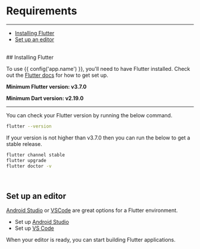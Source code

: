 # Requirements

---

<a name="section-1"></a>
- [Installing Flutter](#installing-flutter "Installing Flutter")
- [Set up an editor](#set-up-an-editor "Set up an editor")

<div id="introduction"></div>
<br>
## Installing Flutter

To use {{ config('app.name') }}, you'll need to have Flutter installed. Check out the <a href="https://flutter.dev/docs/get-started/install" target="_blank">Flutter docs</a> for how to get set up.

**Minimum Flutter version: v3.7.0**

**Minimum Dart version: v2.19.0**

---

You can check your Flutter version by running the below command.

``` bash
flutter --version
```

If your version is not higher than v3.7.0 then you can run the below to get a stable release.

``` bash
flutter channel stable
flutter upgrade
flutter doctor -v
```

<div id="set-up-an-editor"></div>
<br>

## Set up an editor

<a href="https://developer.android.com/studio">Android Studio</a> or <a href="https://code.visualstudio.com">VSCode</a> are great options for a Flutter environment.
- Set up <a href="https://docs.flutter.dev/get-started/editor?tab=androidstudio" target="_BLANK">Android Studio</a>
- Set up <a href="https://docs.flutter.dev/get-started/editor?tab=vscode" target="_BLANK">VS Code</a>

When your editor is ready, you can start building Flutter applications.